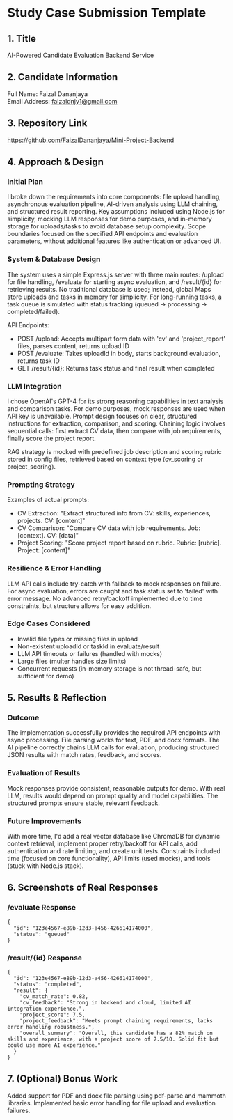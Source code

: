 # Study Case Submission Template

## 1. Title

AI-Powered Candidate Evaluation Backend Service

## 2. Candidate Information
Full Name: Faizal Dananjaya  
Email Address: faizaldnjy1@gmail.com

## 3. Repository Link

https://github.com/FaizalDananjaya/Mini-Project-Backend

## 4. Approach & Design

### Initial Plan

I broke down the requirements into core components: file upload handling, asynchronous evaluation pipeline, AI-driven analysis using LLM chaining, and structured result reporting. Key assumptions included using Node.js for simplicity, mocking LLM responses for demo purposes, and in-memory storage for uploads/tasks to avoid database setup complexity. Scope boundaries focused on the specified API endpoints and evaluation parameters, without additional features like authentication or advanced UI.

### System & Database Design

The system uses a simple Express.js server with three main routes: /upload for file handling, /evaluate for starting async evaluation, and /result/{id} for retrieving results. No traditional database is used; instead, global Maps store uploads and tasks in memory for simplicity. For long-running tasks, a task queue is simulated with status tracking (queued → processing → completed/failed).

API Endpoints:

- POST /upload: Accepts multipart form data with 'cv' and 'project_report' files, parses content, returns upload ID
- POST /evaluate: Takes uploadId in body, starts background evaluation, returns task ID
- GET /result/{id}: Returns task status and final result when completed

### LLM Integration

I chose OpenAI's GPT-4 for its strong reasoning capabilities in text analysis and comparison tasks. For demo purposes, mock responses are used when API key is unavailable. Prompt design focuses on clear, structured instructions for extraction, comparison, and scoring. Chaining logic involves sequential calls: first extract CV data, then compare with job requirements, finally score the project report.

RAG strategy is mocked with predefined job description and scoring rubric stored in config files, retrieved based on context type (cv_scoring or project_scoring).

### Prompting Strategy

Examples of actual prompts:

- CV Extraction: "Extract structured info from CV: skills, experiences, projects. CV: [content]"
- CV Comparison: "Compare CV data with job requirements. Job: [context]. CV: [data]"
- Project Scoring: "Score project report based on rubric. Rubric: [rubric]. Project: [content]"

### Resilience & Error Handling

LLM API calls include try-catch with fallback to mock responses on failure. For async evaluation, errors are caught and task status set to 'failed' with error message. No advanced retry/backoff implemented due to time constraints, but structure allows for easy addition.

### Edge Cases Considered

- Invalid file types or missing files in upload
- Non-existent uploadId or taskId in evaluate/result
- LLM API timeouts or failures (handled with mocks)
- Large files (multer handles size limits)
- Concurrent requests (in-memory storage is not thread-safe, but sufficient for demo)

## 5. Results & Reflection

### Outcome

The implementation successfully provides the required API endpoints with async processing. File parsing works for text, PDF, and docx formats. The AI pipeline correctly chains LLM calls for evaluation, producing structured JSON results with match rates, feedback, and scores.

### Evaluation of Results

Mock responses provide consistent, reasonable outputs for demo. With real LLM, results would depend on prompt quality and model capabilities. The structured prompts ensure stable, relevant feedback.

### Future Improvements

With more time, I'd add a real vector database like ChromaDB for dynamic context retrieval, implement proper retry/backoff for API calls, add authentication and rate limiting, and create unit tests. Constraints included time (focused on core functionality), API limits (used mocks), and tools (stuck with Node.js stack).

## 6. Screenshots of Real Responses

### /evaluate Response

```
{
  "id": "123e4567-e89b-12d3-a456-426614174000",
  "status": "queued"
}
```

### /result/{id} Response

```
{
  "id": "123e4567-e89b-12d3-a456-426614174000",
  "status": "completed",
  "result": {
    "cv_match_rate": 0.82,
    "cv_feedback": "Strong in backend and cloud, limited AI integration experience.",
    "project_score": 7.5,
    "project_feedback": "Meets prompt chaining requirements, lacks error handling robustness.",
    "overall_summary": "Overall, this candidate has a 82% match on skills and experience, with a project score of 7.5/10. Solid fit but could use more AI experience."
  }
}
```

## 7. (Optional) Bonus Work

Added support for PDF and docx file parsing using pdf-parse and mammoth libraries. Implemented basic error handling for file upload and evaluation failures.

